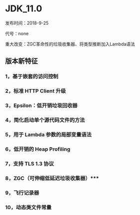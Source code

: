 # JDK_11.0

发布时间：2018-9-25

代号：none

重大改变：ZGC革命性的垃圾收集器、将类型推断加入Lambda语法



## 版本新特征

### 1，基于嵌套的访问控制



### 2，标准 HTTP Client 升级



### 3，Epsilon：低开销垃圾回收器



### 4，简化启动单个源代码文件的方法



### 5，用于 Lambda 参数的局部变量语法



### 6，低开销的 Heap Profiling



### 7，支持 TLS 1.3 协议



### 8，ZGC（可伸缩低延迟垃圾收集器）***



### 9，飞行记录器



### 10，动态类文件常量











